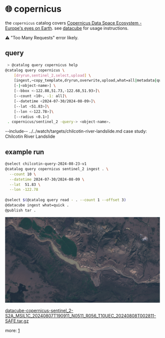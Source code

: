 # 🌐 copernicus

the `copernicus` catalog covers [Copernicus Data Space Ecosystem - Europe's eyes on Earth](https://dataspace.copernicus.eu/). see [datacube](../) for usage instructions.

⚠️ "Too Many Requests" error likely.

## query

```bash
 > @catalog query copernicus help
@catalog query copernicus \
	[dryrun,sentinel_2,select,upload] \
	[ingest,~copy_template,dryrun,overwrite,upload,what=all|metadata|quick|<suffix>] \
	[-|<object-name>] \
	[--bbox <-122.88,51.73,-122.68,51.93>]\
	[--count <10>, -1: all]\
	[--datetime <2024-07-30/2024-08-09>]\
	[--lat <51.83>]\
	[--lon <-122.78>]\
	[--radius <0.1>]
 . copernicus/sentinel_2 -query-> <object-name>.
```

--include-- ../../watch/targets/chilcotin-river-landslide.md case study: Chilcotin River Landslide

## example run

```bash
@select chilcotin-query-2024-08-23-v1
@catalog query copernicus sentinel_2 ingest . \
  --count 10 \
  --datetime 2024-07-30/2024-08-09 \
  --lat  51.83 \
  --lon -122.78

@select $(@catalog query read - . --count 1 --offset 3)
@datacube ingest what=quick .
@publish tar .
```

![image](https://github.com/kamangir/assets/blob/main/blue-geo/chilcotin-query-2024-08-23-v1.png?raw=true)

[datacube-copernicus-sentinel_2-S2A_MSIL1C_20240807T190911_N0511_R056_T10UEC_20240808T002811-SAFE.tar.gz](https://kamangir-public.s3.ca-central-1.amazonaws.com/datacube-copernicus-sentinel_2-S2A_MSIL1C_20240807T190911_N0511_R056_T10UEC_20240808T002811-SAFE.tar.gz)

more: [1](https://arash-kamangir.medium.com/%EF%B8%8F-conversations-with-ai-183-53e60268d40e)